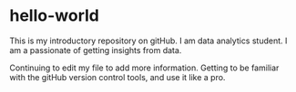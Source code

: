 # hello-world
This is my introductory repository on gitHub.
I am data analytics student. I am a passionate of getting insights from data.

Continuing to edit my file to add more information.
Getting to be familiar with the gitHub version control tools, and use it like a pro.
